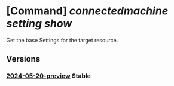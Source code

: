 # [Command] _connectedmachine setting show_

Get the base Settings for the target resource.

## Versions

### [2024-05-20-preview](/Resources/mgmt-plane/L3N1YnNjcmlwdGlvbnMve30vcmVzb3VyY2Vncm91cHMve30vcHJvdmlkZXJzL3t9L3t9L3t9L3Byb3ZpZGVycy9taWNyb3NvZnQuaHlicmlkY29tcHV0ZS9zZXR0aW5ncy97fQ==/2024-05-20-preview.xml) **Stable**

<!-- mgmt-plane /subscriptions/{}/resourcegroups/{}/providers/{}/{}/{}/providers/microsoft.hybridcompute/settings/{} 2024-05-20-preview -->
